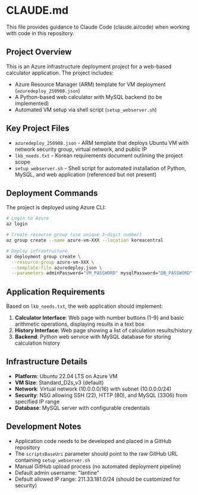 # CLAUDE.md

This file provides guidance to Claude Code (claude.ai/code) when working with code in this repository.

## Project Overview

This is an Azure infrastructure deployment project for a web-based calculator application. The project includes:

- Azure Resource Manager (ARM) template for VM deployment (`azuredeploy_250908.json`)
- A Python-based web calculator with MySQL backend (to be implemented)
- Automated VM setup via shell script (`setup_webserver.sh`)

## Key Project Files

- `azuredeploy_250908.json` - ARM template that deploys Ubuntu VM with network security group, virtual network, and public IP
- `lkb_needs.txt` - Korean requirements document outlining the project scope
- `setup_webserver.sh` - Shell script for automated installation of Python, MySQL, and web application (referenced but not present)

## Deployment Commands

The project is deployed using Azure CLI:

```bash
# Login to Azure
az login

# Create resource group (use unique 3-digit number)
az group create --name azure-vm-XXX --location koreacentral

# Deploy infrastructure
az deployment group create \
  --resource-group azure-vm-XXX \
  --template-file azuredeploy.json \
  --parameters adminPassword="VM_PASSWORD" mysqlPassword="DB_PASSWORD" scriptsBaseUri="https://raw.githubusercontent.com/YOUR_REPO_PATH"
```

## Application Requirements

Based on `lkb_needs.txt`, the web application should implement:

1. **Calculator Interface**: Web page with number buttons (1-9) and basic arithmetic operations, displaying results in a text box
2. **History Interface**: Web page showing a list of calculation results/history
3. **Backend**: Python web service with MySQL database for storing calculation history

## Infrastructure Details

- **Platform**: Ubuntu 22.04 LTS on Azure VM
- **VM Size**: Standard_D2s_v3 (default)
- **Network**: Virtual network (10.0.0.0/16) with subnet (10.0.0.0/24)
- **Security**: NSG allowing SSH (22), HTTP (80), and MySQL (3306) from specified IP range
- **Database**: MySQL server with configurable credentials

## Development Notes

- Application code needs to be developed and placed in a GitHub repository
- The `scriptsBaseUri` parameter should point to the raw GitHub URL containing `setup_webserver.sh`
- Manual GitHub upload process (no automated deployment pipeline)
- Default admin username: "lantine"
- Default allowed IP range: 211.33.181.0/24 (should be customized for security)